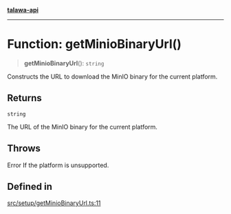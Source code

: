 [**talawa-api**](../../../README.md)

***

# Function: getMinioBinaryUrl()

> **getMinioBinaryUrl**(): `string`

Constructs the URL to download the MinIO binary for the current platform.

## Returns

`string`

The URL of the MinIO binary for the current platform.

## Throws

Error If the platform is unsupported.

## Defined in

[src/setup/getMinioBinaryUrl.ts:11](https://github.com/Suyash878/talawa-api/blob/e4413cec641a837926071678fed3c7f67234e31e/src/setup/getMinioBinaryUrl.ts#L11)
